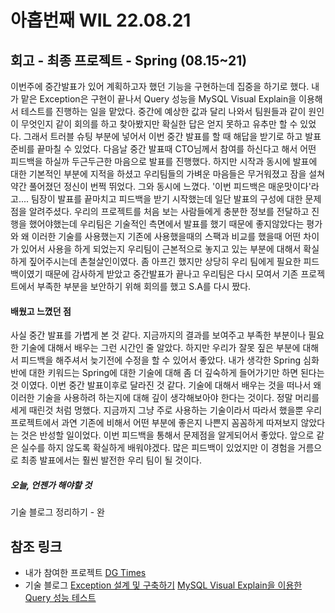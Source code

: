 아홉번째 WIL 22.08.21
==============
## 회고 - 최종 프로젝트 - Spring (08.15~21)
이번주에 중간발표가 있어 계획하고자 했던 기능을 구현하는데 집중을 하기로 했다. 내가 맡은 Exception은 구현이 끝나서 Query 성능을 
MySQL Visual Explain을 이용해서 테스트를 진행하는 일을 맡았다. 중간에 예상한 값과 달리 나와서 팀원들과 같이 원인이 무엇인지
같이 회의를 하고 찾아봤지만 확실한 답은 얻지 못하고 유추만 할 수 있었다. 그래서 트러블 슈팅 부분에 넣어서 이번 중간 발표를 할 때 
해답을 받기로 하고 발표 준비를 끝마칠 수 있었다. 다음날 중간 발표때 CTO님께서 참여를 하신다고 해서 어떤 피드백을 하실까 
두근두근한 마음으로 발표를 진행했다. 하지만 시작과 동시에 발표에 대한 기본적인 부분에 지적을 하셨고 우리팀들의 가벼운 마음들은 
무거워졌고 잠을 설쳐 약간 풀어졌던 정신이 번쩍 뛰었다. 그와 동시에 느꼈다. '이번 피드백은 매운맛이다'라고.... 팀장이 발표를 끝마치고 
피드백을 받기 시작했는데 일단 발표의 구성에 대한 문제점을 알려주셨다. 우리의 프로젝트를 처음 보는 사람들에게 충분한 정보를 전달하고
진행을 했어야했는데 우리팀은 기술적인 측면에서 발표를 했기 때문에 좋지않았다는 평가와 왜 이러한 기술를 사용했는지 기존에 사용했을때의
스팩과 비교를 했을때 어떤 차이가 있어서 사용을 하게 되었는지 우리팀이 근본적으로 놓지고 있는 부분에 대해서 확실하게 짚어주시는데
촌철살인이였다. 좀 아프긴 했지만 상당히 우리 팀에게 필요한 피드백이였기 때문에 감사하게 받았고 중간발표가 끝나고 우리팀은 다시 모여서
기존 프로젝트에서 부족한 부분을 보안하기 위해 회의를 했고 S.A를 다시 짰다. 
#### 배웠고 느꼈던 점
사실 중간 발표를 가볍게 본 것 같다. 지금까지의 결과를 보여주고 부족한 부분이나 필요한 기술에 대해서 배우는 그런 시간인 줄 알았다.
하지만 우리가 잘못 짚은 부분에 대해서 피드백을 해주셔서 늦기전에 수정을 할 수 있어서 좋았다. 내가 생각한 
Spring 심화반에 대한 키워드는 Spring에 대한 기술에 대해 좀 더 깊숙하게 들어가기만 하면 된다는 것 이였다. 이번 중간 발표이후로
 달라진 것 같다. 기술에 대해서 배우는 것을 떠나서 왜 이러한 기술을 사용하려 하는지에 대해 깊이 생각해보아야 한다는 것이다.
정말 머리를 세게 때린것 처럼 멍했다. 지금까지 그냥 주로 사용하는 기술이라서 따라서 했을뿐 우리 프로젝트에서 과연 기존에 비해서
어떤 부분에 좋은지 나쁜지 꼼꼼하게 따져보지 않았다는 것은 반성할 일이었다. 이번 피드백을 통해서 문제점을 알게되어서 좋았다. 
앞으로 같은 실수를 하지 않도록 확실하게 배워야겠다. 많은 피드백이 있었지만 이 경험을 거름으로 최종 발표에서는 훨씬 발전한 우리 팀이 될 것이다.
##### 오늘, 언젠가 해야할 것
기술 블로그 정리하기 - 완

## 참조 링크
* 내가 참여한 프로젝트
  [DG Times](https://github.com/DG-times)
* 기술 블로그
  [Exception 설계 및 구축하기](https://www.notion.so/Exception-f6c84e77998e4eaca9b10fb1cc7cc8ac)
  [MySQL Visual  Explain을 이용한 Query 성능 테스트](https://www.notion.so/MySQL-Visual-Explain-Query-93d529c44a9d467da5912ddaf5df9935)